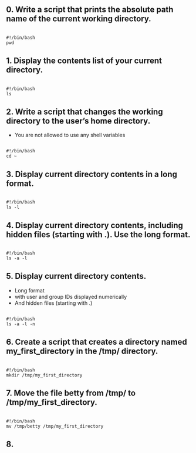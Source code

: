 ## 0. Write a script that prints the absolute path name of the current working directory.
<pre><code>
#!/bin/bash
pwd
</code></pre>

## 1. Display the contents list of your current directory.
<pre><code>
#!/bin/bash
ls
</code></pre>

## 2. Write a script that changes the working directory to the user’s home directory.
<ul>
<li>You are not allowed to use any shell variables</li>
</ul>
<pre><code>
#!/bin/bash
cd ~
</code></pre>

## 3. Display current directory contents in a long format.
<pre><code>
#!/bin/bash
ls -l
</code></pre>

## 4. Display current directory contents, including hidden files (starting with .). Use the long format.
<pre><code>
#!/bin/bash
ls -a -l
</code></pre>

## 5. Display current directory contents.
<ul>
<li>Long format</li>
<li>with user and group IDs displayed numerically</li>
<li>And hidden files (starting with .)</li>
</ul>
<pre><code>
#!/bin/bash
ls -a -l -n
</code></pre>

## 6. Create a script that creates a directory named my_first_directory in the /tmp/ directory.
<pre><code>
#!/bin/bash
mkdir /tmp/my_first_directory
</code></pre>

## 7. Move the file betty from /tmp/ to /tmp/my_first_directory.
<pre><code>
#!/bin/bash
mv /tmp/betty /tmp/my_first_directory
</code></pre>

## 8. 
